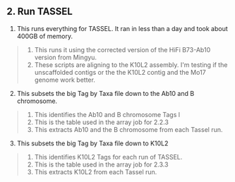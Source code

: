 ## 2. Run TASSEL
1. This runs everything for TASSEL. It ran in less than a day and took about 400GB of memory.
> 1. This runs it using the corrected version of the HiFi B73-Ab10 version from Mingyu.
> 2. These scripts are aligning to the K10L2 assembly. I'm testing if the unscaffolded contigs or the the K10L2 contig and the Mo17 genome work better.

2. This subsets the big Tag by Taxa file down to the Ab10 and B chromosome.
> 1. This identifies the Ab10 and B chromosome Tags l
> 2. This is the table used in the array job for 2.2.3
> 3. This extracts Ab10 and the B chromosome from each Tassel run.

3. This subsets the big Tag by Taxa file down to K10L2
> 1. This identifies K10L2 Tags for each run of TASSEL.
> 2. This is the table used in the array job for 2.3.3
> 3. This extracts K10L2 from each Tassel run.
